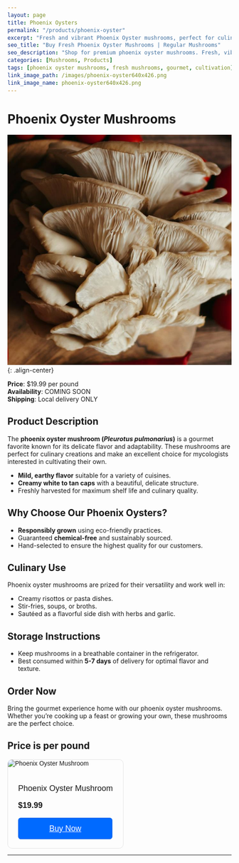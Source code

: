 ```yaml
---
layout: page
title: Phoenix Oysters
permalink: "/products/phoenix-oyster"
excerpt: "Fresh and vibrant Phoenix Oyster mushrooms, perfect for culinary use or home cultivation."
seo_title: "Buy Fresh Phoenix Oyster Mushrooms | Regular Mushrooms"
seo_description: "Shop for premium phoenix oyster mushrooms. Fresh, vibrant, and perfect for cooking or growing at home."
categories: [Mushrooms, Products]
tags: [phoenix oyster mushrooms, fresh mushrooms, gourmet, cultivation]
link_image_path: /images/phoenix-oyster640x426.png
link_image_name: phoenix-oyster640x426.png
---
```


# Phoenix Oyster Mushrooms

![phoenix-oyster.png](/images/phoenix-oyster.png){: .align-center}

**Price**: $19.99 per pound  
**Availability**: COMING SOON  
**Shipping**: Local delivery ONLY

## Product Description
The **phoenix oyster mushroom (*Pleurotus pulmonarius*)** is a gourmet favorite known for its delicate flavor and adaptability. These mushrooms are perfect for culinary creations and make an excellent choice for mycologists interested in cultivating their own.

- **Mild, earthy flavor** suitable for a variety of cuisines.
- **Creamy white to tan caps** with a beautiful, delicate structure.
- Freshly harvested for maximum shelf life and culinary quality.

## Why Choose Our Phoenix Oysters?
- **Responsibly grown** using eco-friendly practices.
- Guaranteed **chemical-free** and sustainably sourced.
- Hand-selected to ensure the highest quality for our customers.

## Culinary Use
Phoenix oyster mushrooms are prized for their versatility and work well in:
- Creamy risottos or pasta dishes.
- Stir-fries, soups, or broths.
- Sautéed as a flavorful side dish with herbs and garlic.

<!-- ## Home Cultivation Kits
Interested in growing your own phoenix oyster mushrooms? Check out our [Phoenix Oyster Mushroom Grow Kits](/products/phoenix-oyster-grow-kit) for a fun and rewarding mycology project. -->

## Storage Instructions
- Keep mushrooms in a breathable container in the refrigerator.
- Best consumed within **5-7 days** of delivery for optimal flavor and texture.

## Order Now
Bring the gourmet experience home with our phoenix oyster mushrooms. Whether you’re cooking up a feast or growing your own, these mushrooms are the perfect choice. 

## **Price is per pound**

<!-- **[Buy Now](#)** -->

<div style="
  overflow: auto;
  display: flex;
  flex-direction: column;
  justify-content: flex-end;
  align-items: center;
  width: 259px;
  border: 1px solid rgba(0, 0, 0, 0.1);
  box-shadow: -2px 10px 5px rgba(0, 0, 0, 0);
  border-radius: 10px;
  font-family: SQ Market, SQ Market, Helvetica, Arial, sans-serif;
  " class="cart_div">
    <img src="https://items-images-production.s3.us-west-2.amazonaws.com/files/9f2be6f4e5db53e370e97aef90d125fde3ae0b76/original.png" alt="Phoenix Oyster Mushroom" onerror="this.style.display='none'" style="width: 100%;">
  <div style="padding: 20px;">
      <p style="
    font-size: 18px;
    line-height: 20px;
  ">Phoenix Oyster Mushroom</p>
      <p style="
    font-size: 18px;
    line-height: 20px;
    font-weight: 600;
  ">$19.99</p>
    <a target="_blank" href="https://square.link/u/ToOVTVl9?src=embed" style="
    display: inline-block;
    font-size: 18px;
    line-height: 48px;
    height: 48px;
    color: #ffffff;
    min-width: 212px;
    background-color: #006aff;
    text-align: center;
    box-shadow: 0 0 0 1px rgba(0,0,0,.1) inset;
    border-radius: 6px;
  ">Buy Now</a>
  </div>
</div>

<!-- <div id='product-component-1733600770769' class="cart_div"></div>
<script type="text/javascript">
/*<![CDATA[*/
(function () {
  var scriptURL = 'https://sdks.shopifycdn.com/buy-button/latest/buy-button-storefront.min.js';
  if (window.ShopifyBuy) {
    if (window.ShopifyBuy.UI) {
      ShopifyBuyInit();
    } else {
      loadScript();
    }
  } else {
    loadScript();
  }
  function loadScript() {
    var script = document.createElement('script');
    script.async = true;
    script.src = scriptURL;
    (document.getElementsByTagName('head')[0] || document.getElementsByTagName('body')[0]).appendChild(script);
    script.onload = ShopifyBuyInit;
  }
  function ShopifyBuyInit() {
    var client = ShopifyBuy.buildClient({
      domain: 'ix11f5-pr.myshopify.com',
      storefrontAccessToken: 'beb68589731d584d3b5c7362952b2160',
    });
    ShopifyBuy.UI.onReady(client).then(function (ui) {
      ui.createComponent('product', {
        id: '8662850044092',
        node: document.getElementById('product-component-1733600770769'),
        moneyFormat: '%24%7B%7Bamount%7D%7D',
        options: {
  "product": {
    "styles": {
      "product": {
        "@media (min-width: 601px)": {
          "max-width": "calc(25% - 20px)",
          "margin-left": "20px",
          "margin-bottom": "50px"
        }
      },
      "button": {
        "color": "#000000",
        ":hover": {
          "color": "#000000",
          "background-color": "#00e6d1"
        },
        "background-color": "#00ffe8",
        ":focus": {
          "background-color": "#00e6d1"
        },
        "border-radius": "7px"
      }
    },
    "text": {
      "button": "Buy Now"
    }
  },
  "productSet": {
    "styles": {
      "products": {
        "@media (min-width: 601px)": {
          "margin-left": "-20px"
        }
      }
    }
  },
  "modalProduct": {
    "contents": {
      "img": false,
      "imgWithCarousel": true,
      "button": false,
      "buttonWithQuantity": true
    },
    "styles": {
      "product": {
        "@media (min-width: 601px)": {
          "max-width": "100%",
          "margin-left": "0px",
          "margin-bottom": "0px"
        }
      },
      "button": {
        "color": "#000000",
        ":hover": {
          "color": "#000000",
          "background-color": "#00e6d1"
        },
        "background-color": "#00ffe8",
        ":focus": {
          "background-color": "#00e6d1"
        },
        "border-radius": "7px"
      }
    },
    "text": {
      "button": "Buy Now"
    }
  },
  "option": {},
  "cart": {
    "styles": {
      "button": {
        "color": "#000000",
        ":hover": {
          "color": "#000000",
          "background-color": "#00e6d1"
        },
        "background-color": "#00ffe8",
        ":focus": {
          "background-color": "#00e6d1"
        },
        "border-radius": "7px"
      },
      "title": {
        "color": "#ffffff"
      },
      "header": {
        "color": "#ffffff"
      },
      "lineItems": {
        "color": "#ffffff"
      },
      "subtotalText": {
        "color": "#ffffff"
      },
      "subtotal": {
        "color": "#ffffff"
      },
      "notice": {
        "color": "#ffffff"
      },
      "currency": {
        "color": "#ffffff"
      },
      "close": {
        "color": "#ffffff",
        ":hover": {
          "color": "#ffffff"
        }
      },
      "empty": {
        "color": "#ffffff"
      },
      "noteDescription": {
        "color": "#ffffff"
      },
      "discountText": {
        "color": "#ffffff"
      },
      "discountIcon": {
        "fill": "#ffffff"
      },
      "discountAmount": {
        "color": "#ffffff"
      },
      "cart": {
        "background-color": "#767676"
      },
      "footer": {
        "background-color": "#767676"
      }
    },
    "text": {
      "total": "Subtotal",
      "notice": "Local delivery ONLY",
      "button": "Place Order"
    },
    "popup": false
  },
  "toggle": {
    "styles": {
      "toggle": {
        "background-color": "#00ffe8",
        ":hover": {
          "background-color": "#00e6d1"
        },
        ":focus": {
          "background-color": "#00e6d1"
        }
      },
      "count": {
        "color": "#000000",
        ":hover": {
          "color": "#000000"
        }
      },
      "iconPath": {
        "fill": "#000000"
      }
    }
  },
  "lineItem": {
    "styles": {
      "variantTitle": {
        "color": "#ffffff"
      },
      "title": {
        "color": "#ffffff"
      },
      "price": {
        "color": "#ffffff"
      },
      "fullPrice": {
        "color": "#ffffff"
      },
      "discount": {
        "color": "#ffffff"
      },
      "discountIcon": {
        "fill": "#ffffff"
      },
      "quantity": {
        "color": "#ffffff"
      },
      "quantityIncrement": {
        "color": "#ffffff",
        "border-color": "#ffffff"
      },
      "quantityDecrement": {
        "color": "#ffffff",
        "border-color": "#ffffff"
      },
      "quantityInput": {
        "color": "#ffffff",
        "border-color": "#ffffff"
      }
    }
  }
},
      });
    });
  }
})();
/*]]>*/
</script> -->

---
<!-- 
### Customer Reviews
> *"The phoenix oysters arrived fresh and smelled amazing! They added so much flavor to my soup."* – Amanda R.  
> *"Great product for cultivation. Easy to grow and yielded a large harvest!"* – Michael D.   -->